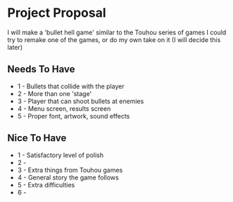 # Project Proposal
I will make a 'bullet hell game' similar to the Touhou series of games 
I could try to remake one of the games, or do my own take on it (I will decide this later)

## Needs To Have
- 1 - Bullets that collide with the player
- 2 - More than one 'stage'
- 3 - Player that can shoot bullets at enemies
- 4 - Menu screen, results screen
- 5 - Proper font, artwork, sound effects

## Nice To Have
- 1 - Satisfactory level of polish
- 2 - 
- 3 - Extra things from Touhou games
- 4 - General story the game follows
- 5 - Extra difficulties
- 6 - 
